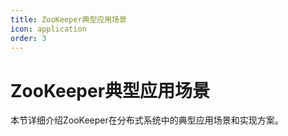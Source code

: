 ```yaml
---
title: ZooKeeper典型应用场景
icon: application
order: 3
---
```


# ZooKeeper典型应用场景

本节详细介绍ZooKeeper在分布式系统中的典型应用场景和实现方案。
